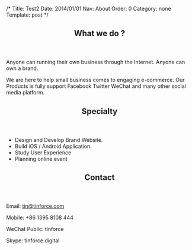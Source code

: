 /*
Title: Test2
Date: 2014/01/01
Nav: About
Order: 0
Category: none
Template: post
*/

<section class="row">
	<div class="col-md-6">
		<article>
			<header>
				<h2>What we do ?</h2>
			</header>
			<p>Anyone can running their own business through the Internet. Anyone can own a brand.</p>
			<p>We are here to help small business comes to engaging e-commerce. Our Products is fully support Facebook Twitter WeChat and many other social media platform.</p>
		</article>
	</div>
	<div class="col-md-6">
		<article>
			<header>
				<h2>Specialty</h2>
			</header>
			<ul>
				<li>Design and Develop Brand Website.</li>
				<li>Build iOS / Android Application.</li>
				<li>Study User Experience</li>
				<li>Planning online event</li>
			</ul>
		</article>
	</div>
	<div class="col-md-6">
		<article>
			<header>
				<h2>Contact</h2>
			</header>
			<p>Email: <a href="mailto:tin@tinforce.com">tin@tinforce.com</a></p>
			<p>Mobile: +86 1395 8108 444</p>
			<p>WeChat Public: tinforce</p>
			<p>Skype: tinforce.digital</p>
		</article>
	</div>
</section>